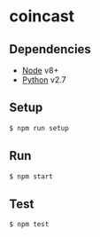 # coincast

## Dependencies

- [Node](https://nodejs.org/) v8+
- [Python](https://python.org/) v2.7

## Setup

```sh
$ npm run setup
```

## Run

```sh
$ npm start
```

## Test

```sh
$ npm test
```
